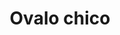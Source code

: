 ---
title: Ovalo chico
date: 
draft: false

# descripcion
description : Dije de plata con piedra ópalo y microcubic

materials: Plata 925

color: Opalo turquesa

dimensions: 1,3cm

code: 02-08-0050

type: "Dijes"

categories: []

# Images
# first image will be shown in the product page
images:
  # - image: "images/path_to_image"
  # La ubicacion de las imagenes es imagenes/Dijes/Dijes.Opalo/02-08-0050-ovalo-chico
  - image: "./images/dijes/opalo/02-08-0050-ovalo-chico_a.JPG"
  - image: "./images/dijes/opalo/02-08-0050-ovalo-chico_b.JPG"
---